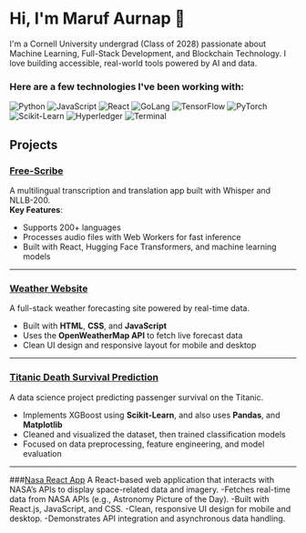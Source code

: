# Hi, I'm Maruf Aurnap 👋

I'm a Cornell University undergrad (Class of 2028) passionate about Machine Learning, Full-Stack Development, and Blockchain Technology. I love building accessible, real-world tools powered by AI and data.

### Here are a few technologies I've been working with:
![Python](https://img.shields.io/badge/-Python-3776AB?style=for-the-badge&logo=python&logoColor=white)
![JavaScript](https://img.shields.io/badge/-JavaScript-F7DF1E?style=for-the-badge&logo=javascript&logoColor=black)
![React](https://img.shields.io/badge/-React.js-61DAFB?style=for-the-badge&logo=react&logoColor=black)
![GoLang](https://img.shields.io/badge/-GoLang-00ADD8?style=for-the-badge&logo=go&logoColor=white)
![TensorFlow](https://img.shields.io/badge/-TensorFlow-FF6F00?style=for-the-badge&logo=tensorflow&logoColor=white)
![PyTorch](https://img.shields.io/badge/-PyTorch-EE4C2C?style=for-the-badge&logo=pytorch&logoColor=white)
![Scikit-Learn](https://img.shields.io/badge/-Scikit_Learn-F7931E?style=for-the-badge&logo=scikit-learn&logoColor=white)
![Hyperledger](https://img.shields.io/badge/-Hyperledger-2DABB1?style=for-the-badge&logo=hyperledger&logoColor=white)
![Terminal](https://img.shields.io/badge/-Terminal-black?style=for-the-badge&logo=gnubash&logoColor=white)

## Projects

### [Free-Scribe](https://github.com/marnan4/free-scribe)
A multilingual transcription and translation app built with Whisper and NLLB-200.  
**Key Features**:
- Supports 200+ languages  
- Processes audio files with Web Workers for fast inference  
- Built with React, Hugging Face Transformers, and machine learning models
---
### [Weather Website](https://github.com/marnan4/Weather-Website)
A full-stack weather forecasting site powered by real-time data.  
- Built with **HTML**, **CSS**, and **JavaScript**  
- Uses the **OpenWeatherMap API** to fetch live forecast data  
- Clean UI design and responsive layout for mobile and desktop  

---

### [Titanic Death Survival Prediction](https://github.com/marnan4/TitanicDeathSurvival)
A data science project predicting passenger survival on the Titanic.  
- Implements XGBoost using **Scikit-Learn**, and also uses **Pandas**, and **Matplotlib**  
- Cleaned and visualized the dataset, then trained classification models  
- Focused on data preprocessing, feature engineering, and model evaluation 

---
###[Nasa React App](https://github.com/marnan4/nasa-react-app)
A React-based web application that interacts with NASA’s APIs to display space-related data and imagery.
-Fetches real-time data from NASA APIs (e.g., Astronomy Picture of the Day).
-Built with React.js, JavaScript, and CSS.
-Clean, responsive UI design for mobile and desktop.
-Demonstrates API integration and asynchronous data handling.
